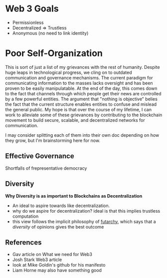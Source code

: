 # Web 3 Goals

* Permissionless
* Decentralized => Trustless
* Anonymous (no need to link identity)

# Poor Self-Organization

This is sort of just a list of my grievances with the rest of humanity. Despite huge leaps in technological progress, we cling on to outdated communication and governance mechanisms. The current paradigm for communicating information to the masses lacks oversight and has been proven to be easily manipulatable. At the end of the day, this comes down to the fact that channels through which people get their news are controlled by a few powerful entities. The argument that "nothing is objective" belies the fact that the current structure enables entities to confuse and mislead the general public. My hope is that over the course of my lifetime, I can work to alleviate some of these grievances by contributing to the blockchain movement to build secure, scalable, and decentralized networks for communication. 

I may consider splitting each of them into their own doc depending on how they grow, but I'm brainstorming here for now.

## Effective Governance
Shortfalls of frepresentative democracy

## Diversity
**Why Diversity is as important to Blockchains as Decentralization**
* An ideal to aspire towards like decentralization.
* why do we aspire for decentralization? ideal is that this implies trustless computation
* this view follows the implicit philosophy of [futarchy](), which says that a *diversity* of opinions gives the best outcome

## References
* Gav article on What we need for Web3
* Josh Stark Web3 article
* look at Mike Goldin's github for his manifesto
* Liam Horne may also have something good